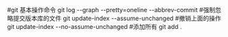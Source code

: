 #git 基本操作命令
git log --graph --pretty=oneline --abbrev-commit
#强制忽略提交版本库的文件
git update-index --assume-unchanged <files>
#撤销上面的操作
git update-index --no-assume-unchanged <files>
#添加所有
git add .
